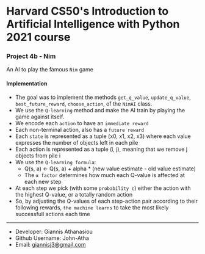 # Harvard CS50's Introduction to Artificial Intelligence with Python 2021 course

### Project 4b - Nim

An AI to play the famous `Nim` game

#### Implementation
* The goal was to implement the methods `get_q_value`, `update_q_value`, `best_future_reward`, `choose_action`, of the `NimAI` class.
* We use the `Q-learning` method and make the AI train by playing the game against itself.
* We encode each `action` to have an `immediate reward`
* Each non-terminal action, also has a `future reward`
* Each `state` is represented as a tuple (x0, x1, x2, x3) where each value expresses the number of objects left in each pile
* Each action is represented as a tuple (i, j), meaning that we remove j objects from pile i
* We use the `Q-learning formula`: 
    * Q(s, a) <- Q(s, a) + alpha * (new value estimate - old value estimate) <br>
    * The `α factor` determines how much each Q-value is affected at each new step
* At each step we pick (with some `probability ε`) either the action with the highest Q-value, or a totally random action
* So, by adjusting the Q-values of each step-action pair according to their following rewards, `the machine learns` to take the most likely successfull actions each time  

- - -

* Developer: Giannis Athanasiou
* Github Username: John-Atha
* Email: giannisj3@gmail.com
